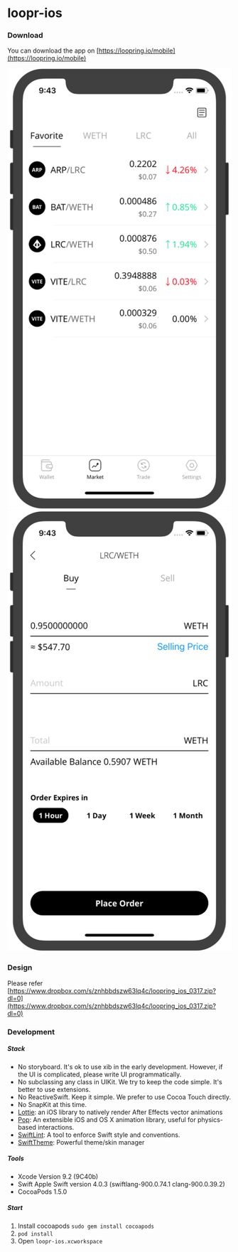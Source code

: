 # loopr-ios

### Download
You can download the app on
[https://loopring.io/mobile](https://loopring.io/mobile)

![](docs/screenshots/Market.png)
![](docs/screenshots/Trade.png)

### Design
Please refer
[https://www.dropbox.com/s/znhbbdszw63lq4c/loopring_ios_0317.zip?dl=0](https://www.dropbox.com/s/znhbbdszw63lq4c/loopring_ios_0317.zip?dl=0)

### Development 

##### Stack

- No storyboard. It's ok to use xib in the early development. However, if the UI is complicated, please write UI programmatically.
- No subclassing any class in UIKit. We try to keep the code simple. It's better to use extensions.
- No ReactiveSwift. Keep it simple. We prefer to use Cocoa Touch directly.
- No SnapKit at this time.
- [Lottie](https://github.com/airbnb/lottie-ios): an iOS library to natively render After Effects vector animations
- [Pop](https://github.com/facebook/pop): An extensible iOS and OS X animation library, useful for physics-based interactions.
- [SwiftLint](https://github.com/realm/SwiftLint): A tool to enforce Swift style and conventions.
- [SwiftTheme](https://github.com/jiecao-fm/SwiftTheme): Powerful theme/skin manager

##### Tools
- Xcode Version 9.2 (9C40b)
- Swift Apple Swift version 4.0.3 (swiftlang-900.0.74.1 clang-900.0.39.2)
- CocoaPods 1.5.0

##### Start
1. Install cocoapods ```sudo gem install cocoapods```
1. ```pod install```
2. Open ```loopr-ios.xcworkspace```

